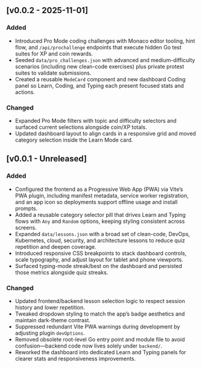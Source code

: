 ## [v0.0.2 - 2025-11-01]

### Added
- Introduced Pro Mode coding challenges with Monaco editor tooling, hint flow, and `/api/prochallenge` endpoints that execute hidden Go test suites for XP and coin rewards.
- Seeded `data/pro_challenges.json` with advanced and medium-difficulty scenarios (including new clean-code exercises) plus private protest suites to validate submissions.
- Created a reusable `ModeCard` component and new dashboard Coding panel so Learn, Coding, and Typing each present focused stats and actions.

### Changed
- Expanded Pro Mode filters with topic and difficulty selectors and surfaced current selections alongside coin/XP totals.
- Updated dashboard layout to align cards in a responsive grid and moved category selection inside the Learn Mode card.

## [v0.0.1 - Unreleased]

### Added
- Configured the frontend as a Progressive Web App (PWA) via Vite’s PWA plugin, including manifest metadata, service worker registration, and an app icon so deployments support offline usage and install prompts.
- Added a reusable category selector pill that drives Learn and Typing flows with `Any` and `Random` options, keeping styling consistent across screens.
- Expanded `data/lessons.json` with a broad set of clean-code, DevOps, Kubernetes, cloud, security, and architecture lessons to reduce quiz repetition and deepen coverage.
- Introduced responsive CSS breakpoints to stack dashboard controls, scale typography, and adjust layout for tablet and phone viewports.
- Surfaced typing-mode streak/best on the dashboard and persisted those metrics alongside quiz streaks.

### Changed
- Updated frontend/backend lesson selection logic to respect session history and lower repetition.
- Tweaked dropdown styling to match the app’s badge aesthetics and maintain dark-theme contrast.
- Suppressed redundant Vite PWA warnings during development by adjusting plugin `devOptions`.
- Removed obsolete root-level Go entry point and module file to avoid confusion—backend code now lives solely under `backend/`.
- Reworked the dashboard into dedicated Learn and Typing panels for clearer stats and responsiveness improvements.
